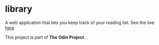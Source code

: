 # library
A web application that lets you keep track of your reading list.
See the live [here](https://azriellep.github.io/library/).

This project is part of **The Odin Project**.
